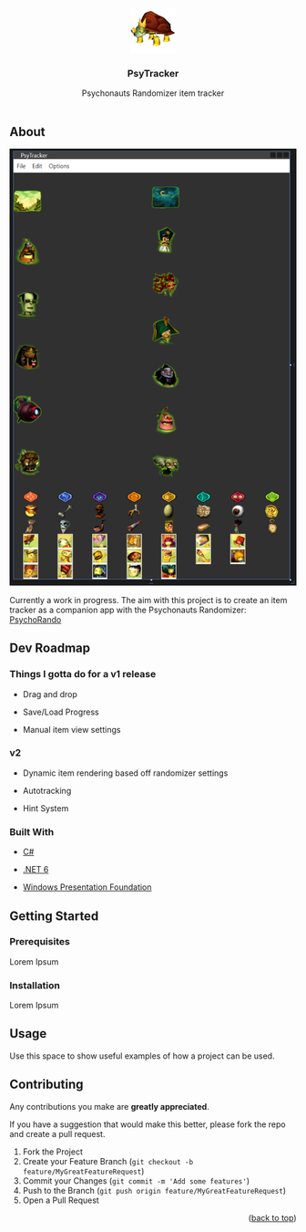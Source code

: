 <div id="top"></div>

<!-- HEADER -->

<br />
<div align="center">
    <img src="PsyTrackerApp/images/pokeylope.png" alt="Logo" width="80" height="80">

<h3 align="center">PsyTracker</h3>

<p align="center">
    Psychonauts Randomizer item tracker
    <br />
    <br />
  </p>
</div>

<!-- ABOUT -->

## About

![](screenshot.png)

Currently a work in progress. The aim with this project is to create an item tracker as a companion app with the Psychonauts Randomizer: [PsychoRando](https://github.com/Akashortstack/PsychoRando)

## Dev Roadmap

### Things I gotta do for a v1 release

* Drag and drop

* Save/Load Progress

* Manual item view settings

### v2

* Dynamic item rendering based off randomizer settings 

* Autotracking

* Hint System

### Built With

* [C#](https://learn.microsoft.com/en-us/dotnet/csharp/tour-of-csharp/)

* [.NET 6](https://dotnet.microsoft.com/)

* [Windows Presentation Foundation](https://learn.microsoft.com/en-us/dotnet/desktop/wpf/overview/?view=netdesktop-8.0)

<!-- GETTING STARTED -->

## Getting Started

### Prerequisites

Lorem Ipsum

### Installation

Lorem Ipsum

<!-- USAGE EXAMPLES -->

## Usage

Use this space to show useful examples of how a project can be used. 

<!-- CONTRIBUTING -->

## Contributing

Any contributions you make are **greatly appreciated**.

If you have a suggestion that would make this better, please fork the repo and create a pull request.

1. Fork the Project
2. Create your Feature Branch (`git checkout -b feature/MyGreatFeatureRequest`)
3. Commit your Changes (`git commit -m 'Add some features'`)
4. Push to the Branch (`git push origin feature/MyGreatFeatureRequest`)
5. Open a Pull Request

<p align="right">(<a href="#top">back to top</a>)</p>
